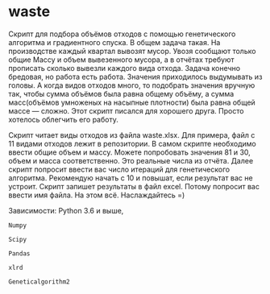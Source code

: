 # waste
Скрипт для подбора объёмов отходов с помощью генетического алгоритма и градиентного спуска.
В общем задача такая. На производстве каждый квартал вывозят мусор. Увозя сообщают только общие Массу и объем вывезенного мусора, а в отчётах требуют прописать сколько вывезли каждого вида отхода.
Задача конечно бредовая, но работа есть работа.
Значения приходилось выдумывать из головы. А когда видов отходов много, то подобрать значения вручную так, чтобы сумма объёмов была равна общему объёму, а сумма масс(объёмов умноженых на насыпные плотности) была равна общей массе — сложно.
Этот скрипт писался для хорошего друга. Просто хотелось облегчить его работу.

Скрипт читает виды отходов из файла waste.xlsx. Для примера, файл с 11 видами отходов лежит в репозитории.
В самом скрипте необходимо ввести общие объем и массу. Можете попробовать значения 81 и 30, объем и масса соответственно. Это реальные числа из отчёта.
Далее скрипт попросит ввести вас число итераций для генетического алгоритма. Рекомендую начать с 10 и повышат, если результат вас не устроит.
Скрипт запишет результаты в файл excel. Потому попросит вас ввести имя файла.
На этом всё. Наслаждайтесь =)

Зависимости:
    Python 3.6 и выше,

    Numpy

    Scipy

    Pandas

    xlrd

    Geneticalgorithm2

